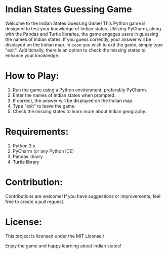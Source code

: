 # Indian States Guessing Game

Welcome to the Indian States Guessing Game! This Python game is designed to test your knowledge of Indian states. Utilizing PyCharm, along with the Pandas and Turtle libraries, the game engages users in guessing the names of Indian states. If you guess correctly, your answer will be displayed on the Indian map. In case you wish to exit the game, simply type "exit". Additionally, there is an option to check the missing states to enhance your knowledge.

# How to Play:
1) Run the game using a Python environment, preferably PyCharm.
2) Enter the names of Indian states when prompted.
3) If correct, the answer will be displayed on the Indian map.
4) Type "exit" to leave the game.
5) Check the missing states to learn more about Indian geography.


# Requirements:
1) Python 3.x
2) PyCharm (or any Python IDE)
3) Pandas library
4) Turtle library

# Contribution:
Contributions are welcome! If you have suggestions or improvements, feel free to create a pull request.

# License:
This project is licensed under the MIT License.\

Enjoy the game and happy learning about Indian states!

